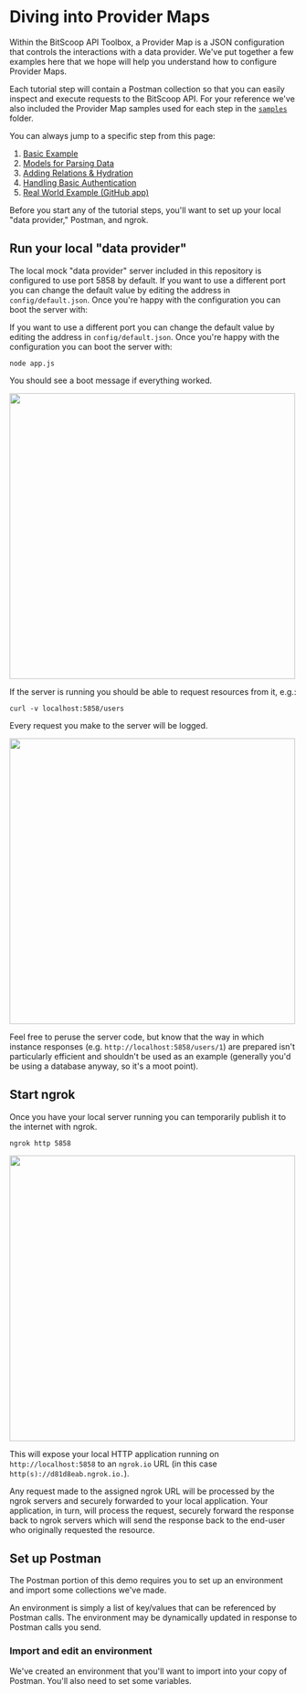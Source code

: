 # Diving into Provider Maps

Within the BitScoop API Toolbox, a Provider Map is a JSON configuration that controls the interactions with a data provider.
We've put together a few examples here that we hope will help you understand how to configure Provider Maps.

Each tutorial step will contain a Postman collection so that you can easily inspect and execute requests to the BitScoop API.
For your reference we've also included the Provider Map samples used for each step in the [`samples`](https://github.com/bitscooplabs/ngrok-demo/tree/master/tutorial/samples) folder.

You can always jump to a specific step from this page:

  1. [Basic Example](https://github.com/bitscooplabs/ngrok-demo/blob/master/tutorial/0001-basic-example.md)
  2. [Models for Parsing Data](https://github.com/bitscooplabs/ngrok-demo/blob/master/tutorial/0002-models-for-parsing-data.md)
  3. [Adding Relations & Hydration](https://github.com/bitscooplabs/ngrok-demo/blob/master/tutorial/0003-adding-relations-and-hydration.md)
  4. [Handling Basic Authentication](https://github.com/bitscooplabs/ngrok-demo/blob/master/tutorial/0004-handling-basic-authentication.md)
  5. [Real World Example (GitHub app)](https://github.com/bitscooplabs/ngrok-demo/blob/master/tutorial/0005-real-world-example.md)

Before you start any of the tutorial steps, you'll want to set up your local "data provider," Postman, and ngrok.


## Run your local "data provider"

The local mock "data provider" server included in this repository is configured to use port 5858 by default.
If you want to use a different port you can change the default value by editing the address in `config/default.json`.
Once you're happy with the configuration you can boot the server with:

If you want to use a different port you can change the default value by editing the address in `config/default.json`.
Once you're happy with the configuration you can boot the server with:

```
node app.js
```

You should see a boot message if everything worked.

<img src="https://d233zlhvpze22y.cloudfront.net/screenshots/demos/ngrok-demo/server-boot.png" height="500px" />

If the server is running you should be able to request resources from it, e.g.:

```
curl -v localhost:5858/users
```

Every request you make to the server will be logged.

<img src="https://d233zlhvpze22y.cloudfront.net/screenshots/demos/ngrok-demo/test-request.png" height="500px" />

Feel free to peruse the server code, but know that the way in which instance responses (e.g. `http://localhost:5858/users/1`) are prepared isn't particularly efficient and shouldn't be used as an example (generally you'd be using a database anyway, so it's a moot point).


## Start ngrok

Once you have your local server running you can temporarily publish it to the internet with ngrok.

```
ngrok http 5858
```

<img src="https://d233zlhvpze22y.cloudfront.net/screenshots/demos/ngrok-demo/ngrok-boot.png" height="500px" />

This will expose your local HTTP application running on `http://localhost:5858` to an `ngrok.io` URL (in this case `http(s)://d81d8eab.ngrok.io.`).

Any request made to the assigned ngrok URL will be processed by the ngrok servers and securely forwarded to your local application.
Your application, in turn, will process the request, securely forward the response back to ngrok servers which will send the response back to the end-user who originally requested the resource.


## Set up Postman

The Postman portion of this demo requires you to set up an environment and import some collections we've made.

An environment is simply a list of key/values that can be referenced by Postman calls.
The environment may be dynamically updated in response to Postman calls you send.

### Import and edit an environment

We've created an environment that you'll want to import into your copy of Postman.
You'll also need to set some variables.

